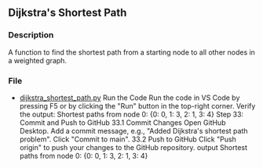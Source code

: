 ## Dijkstra's Shortest Path

### Description
A function to find the shortest path from a starting node to all other nodes in a weighted graph.

### File
- [dijkstra_shortest_path.py](dijkstra_shortest_path.py)
Run the Code
Run the code in VS Code by pressing F5 or by clicking the "Run" button in the top-right corner.
Verify the output:
Shortest paths from node 0: {0: 0, 1: 3, 2: 1, 3: 4}
Step 33: Commit and Push to GitHub
33.1 Commit Changes
Open GitHub Desktop.
Add a commit message, e.g., "Added Dijkstra's shortest path problem".
Click "Commit to main".
33.2 Push to GitHub
Click "Push origin" to push your changes to the GitHub repository.
output
Shortest paths from node 0: {0: 0, 1: 3, 2: 1, 3: 4}
